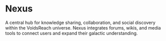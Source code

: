 # Nexus
A central hub for knowledge sharing, collaboration, and social discovery within the VoidsReach universe. 
Nexus integrates forums, wikis, and media tools to connect users and expand their galactic understanding.
